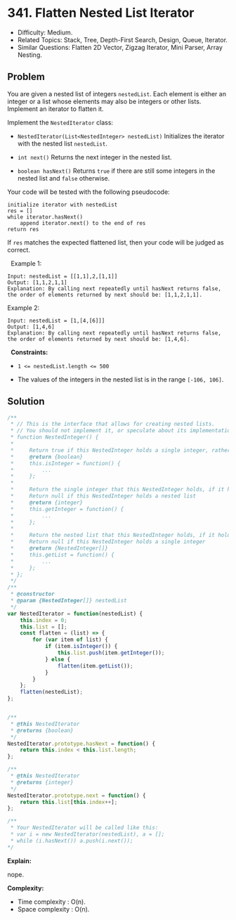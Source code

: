 # 341. Flatten Nested List Iterator

- Difficulty: Medium.
- Related Topics: Stack, Tree, Depth-First Search, Design, Queue, Iterator.
- Similar Questions: Flatten 2D Vector, Zigzag Iterator, Mini Parser, Array Nesting.

## Problem

You are given a nested list of integers `nestedList`. Each element is either an integer or a list whose elements may also be integers or other lists. Implement an iterator to flatten it.

Implement the `NestedIterator` class:


	
- `NestedIterator(List<NestedInteger> nestedList)` Initializes the iterator with the nested list `nestedList`.
	
- `int next()` Returns the next integer in the nested list.
	
- `boolean hasNext()` Returns `true` if there are still some integers in the nested list and `false` otherwise.


Your code will be tested with the following pseudocode:

```
initialize iterator with nestedList
res = []
while iterator.hasNext()
    append iterator.next() to the end of res
return res
```

If `res` matches the expected flattened list, then your code will be judged as correct.

 
Example 1:

```
Input: nestedList = [[1,1],2,[1,1]]
Output: [1,1,2,1,1]
Explanation: By calling next repeatedly until hasNext returns false, the order of elements returned by next should be: [1,1,2,1,1].
```

Example 2:

```
Input: nestedList = [1,[4,[6]]]
Output: [1,4,6]
Explanation: By calling next repeatedly until hasNext returns false, the order of elements returned by next should be: [1,4,6].
```

 
**Constraints:**


	
- `1 <= nestedList.length <= 500`
	
- The values of the integers in the nested list is in the range `[-106, 106]`.



## Solution

```javascript
/**
 * // This is the interface that allows for creating nested lists.
 * // You should not implement it, or speculate about its implementation
 * function NestedInteger() {
 *
 *     Return true if this NestedInteger holds a single integer, rather than a nested list.
 *     @return {boolean}
 *     this.isInteger = function() {
 *         ...
 *     };
 *
 *     Return the single integer that this NestedInteger holds, if it holds a single integer
 *     Return null if this NestedInteger holds a nested list
 *     @return {integer}
 *     this.getInteger = function() {
 *         ...
 *     };
 *
 *     Return the nested list that this NestedInteger holds, if it holds a nested list
 *     Return null if this NestedInteger holds a single integer
 *     @return {NestedInteger[]}
 *     this.getList = function() {
 *         ...
 *     };
 * };
 */
/**
 * @constructor
 * @param {NestedInteger[]} nestedList
 */
var NestedIterator = function(nestedList) {
    this.index = 0;
    this.list = [];
    const flatten = (list) => {
        for (var item of list) {
            if (item.isInteger()) {
                this.list.push(item.getInteger());
            } else {
                flatten(item.getList());
            }
        }
    };
    flatten(nestedList);
};


/**
 * @this NestedIterator
 * @returns {boolean}
 */
NestedIterator.prototype.hasNext = function() {
    return this.index < this.list.length;
};

/**
 * @this NestedIterator
 * @returns {integer}
 */
NestedIterator.prototype.next = function() {
    return this.list[this.index++];
};

/**
 * Your NestedIterator will be called like this:
 * var i = new NestedIterator(nestedList), a = [];
 * while (i.hasNext()) a.push(i.next());
*/
```

**Explain:**

nope.

**Complexity:**

* Time complexity : O(n).
* Space complexity : O(n).
